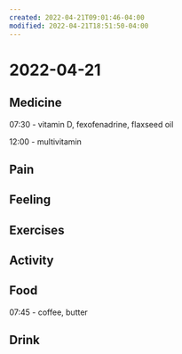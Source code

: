 ```yaml
---
created: 2022-04-21T09:01:46-04:00
modified: 2022-04-21T18:51:50-04:00
---
```


# 2022-04-21

## Medicine

07:30 - vitamin D, fexofenadrine, flaxseed oil

12:00 - multivitamin

## Pain


## Feeling


## Exercises


## Activity


## Food

07:45 - coffee, butter


## Drink
